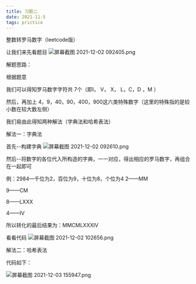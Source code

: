 ```yaml
---
title: 习题二
date: 2021-11-5
tags: prictice
---
```

整数转罗马数字（leetcode版）

让我们来先看题目
![屏幕截图 2021-12-02 092405.png](https://i.loli.net/2021/12/03/K4MXNb93FBYlpyc.png)

解题思路：

根据题意

我们可以得知罗马数字字符共 7个（即I， V， X， L，C，D ，M ）

然后，再加上 4，9，40，90，400，900这六类特殊数字（这里的特殊指的是较小数在较大数左侧）

我们易由此得知两种解法（字典法和哈希表法）

解法一：字典法

首先--构建字典
![屏幕截图 2021-12-02 092610.png](https://i.loli.net/2021/12/03/WV3FpBHZMXt7nKE.png)

然后--将数字的各位代入所构造的字典，一一对应，得出相应的罗马数字，再组合在一起即可

例：2984—千位为2，百位为9，十位为8，个位为4
2——MM

9——CM

8——LXXX

4——IV

所以转化的最后结果为：MMCMLXXXIV

看看代码
![屏幕截图 2021-12-02 102656.png](https://i.loli.net/2021/12/03/KsZt7qj5UAp31a2.png)

解法二：哈希表法

代码如下：

![屏幕截图 2021-12-03 155947.png](https://i.loli.net/2021/12/03/rYcQ4Kdjwg95PyS.png)